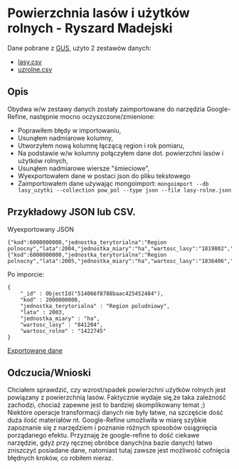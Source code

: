 # Powierzchnia lasów i użytków rolnych - Ryszard Madejski

Dane pobrane z [GUS](http://www.stat.gov.pl/bdl/app/strona.html?p_name=indeks), użyto 2 zestawów danych:
* [lasy.csv](http://sigma.ug.edu.pl/~rmadejski/lasy.csv)
* [uzrolne.csv](http://sigma.ug.edu.pl/~rmadejski/uzrolne.csv)

## Opis
Obydwa w/w zestawy danych zostały zaimportowane do narzędzia Google-Refine, następnie mocno oczyszczone/zmienione:
* Poprawiłem błędy w importowaniu,
* Usunąłem nadmiarowe kolumny, 
* Utworzyłem nową kolumnę łączącą region i rok pomiaru,
* Na podstawie w/w kolumny połączyłem dane dot. powierzchni lasów i użytków rolnych,
* Usunąłem nadmiarowe wiersze "śmieciowe",
* Wyexportowałem dane w postaci json do pliku tekstowego
* Zaimportowałem dane używając mongoimport: `mongoimport --db lasy_uzytki --collection pow_pol --type json --file lasy-rolne.json`

## Przykładowy JSON lub CSV.
Wyexportowany JSON
```
{"kod":6000000000,"jednostka_terytorialna":"Region polnocny","lata":2004,"jednostka_miary":"ha","wartosc_lasy":"1819802","wartosc_rolne":"3362428"}
{"kod":6000000000,"jednostka_terytorialna":"Region polnocny","lata":2005,"jednostka_miary":"ha","wartosc_lasy":"1836406","wartosc_rolne":"3359431"}
```
Po imporcie:
```
{
	"_id" : ObjectId("514066f8788baac425452484"),
	"kod" : 2000000000,
	"jednostka_terytorialna" : "Region poludniowy",
	"lata" : 2003,
	"jednostka_miary" : "ha",
	"wartosc_lasy" : "841204",
	"wartosc_rolne" : "1422745"
}
```

[Exportowane dane](/data/json/dane_xjedam.json)

## Odczucia/Wnioski
Chciałem sprawdzić, czy wzrost/spadek powierzchni użytków rolnych jest powiązany z powierzchnią lasów. Faktycznie wydaje się,że taka zależność zachodzi, chociaż zapewne jest to bardziej skomplikowany temat ;)
Niektóre operacje transformacji danych nie były łatwe, na szczęście dość duża ilość materiałów nt. Google-Refine umożliwiła w miarę szybkie zapoznanie się z narzędziem i poznanie różnych sposobów osiągnięcia porządanego efektu. Przyznaję że google-refine to dość ciekawe narzędzie, gdyż przy ręcznej obróbce danych(na bazie danych) łatwo zniszczyć posiadane dane, natomiast tutaj zawsze jest możliwość cofnięcia błędnych kroków, co robiłem nieraz.
